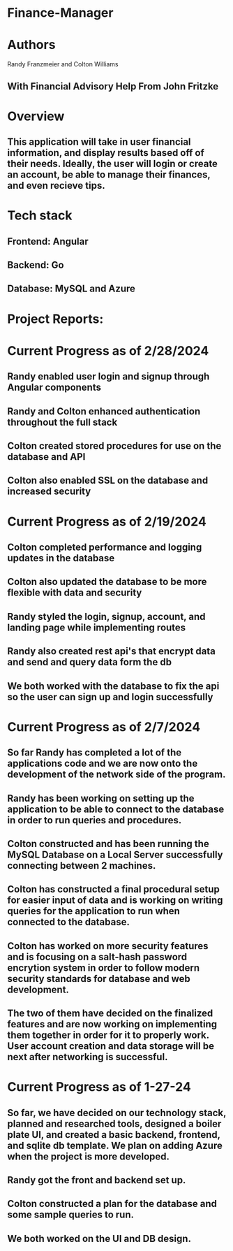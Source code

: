 # Finance-Manager

# Authors
 Randy Franzmeier and Colton Williams

## With Financial Advisory Help From John Fritzke

# Overview
## This application will take in user financial information, and display results based off of their needs. Ideally, the user will login or create an account, be able to manage their finances, and even recieve tips.

# Tech stack
## Frontend: Angular
## Backend: Go
## Database: MySQL and Azure

# Project Reports:

# Current Progress as of 2/28/2024
## Randy enabled user login and signup through Angular components
## Randy and Colton enhanced authentication throughout the full stack
## Colton created stored procedures for use on the database and API
## Colton also enabled SSL on the database and increased security

# Current Progress as of 2/19/2024
## Colton completed performance and logging updates in the database
## Colton also updated the database to be more flexible with data and security
## Randy styled the login, signup, account, and landing page while implementing routes
## Randy also created rest api's that encrypt data and send and query data form the db
## We both worked with the database to fix the api so the user can sign up and login successfully


# Current Progress as of 2/7/2024
## So far Randy has completed a lot of the applications code and we are now onto the development of the network side of the program.
## Randy has been working on setting up the application to be able to connect to the database in order to run queries and procedures.
## Colton constructed and has been running the MySQL Database on a Local Server successfully connecting between 2 machines.
## Colton has constructed a final procedural setup for easier input of data and is working on writing queries for the application to run when connected to the database.
## Colton has worked on more security features and is focusing on a salt-hash password encrytion system in order to follow modern security standards for database and web development.
## The two of them have decided on the finalized features and are now working on implementing them together in order for it to properly work. User account creation and data storage will be next after networking is successful.

# Current Progress as of 1-27-24
## So far, we have decided on our technology stack, planned and researched tools, designed a boiler plate UI, and created a basic backend, frontend, and sqlite db template. We plan on adding Azure when the project is more developed.
## Randy got the front and backend set up.
## Colton constructed a plan for the database and some sample queries to run.
## We both worked on the UI and DB design.




